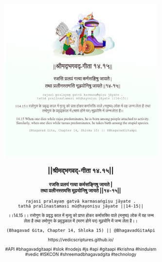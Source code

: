 <img src="../../asset/BG_14_15.png"/>
<center><h2>||श्रीमद्‍भगवद्‍-गीता १४.१५||</h2>
<h3>रजसि प्रलयं गत्वा कर्मसङ्गिषु जायते |<br/>तथा प्रलीनस्तमसि मूढयोनिषु जायते ||१४-१५||</h3>
<pre>rajasi pralayaṃ gatvā karmasaṅgiṣu jāyate .<br/>tathā pralīnastamasi mūḍhayoniṣu jāyate ||14-15||</pre>
<p>।।14.15।। रजोगुण के प्रवृद्ध काल में मृत्यु को प्राप्त होकर कर्मासक्ति वाले (मनुष्य) लोक में वह जन्म लेता है तथा तमोगुण के प्रवृद्धकाल में (मरण होने पर) मूढ़योनि में जन्म लेता है।।</p>
<pre>(Bhagavad Gita, Chapter 14, Shloka 15) || @BhagavadGitaApi</pre><p>https://vedicscriptures.github.io/</p><p>#API #bhagavadgitaapi #slok #nodejs #js #api #gitaapi #krishna #hinduism #vedic #ISKCON #shreemadbhagavadgita #technology</p></center>